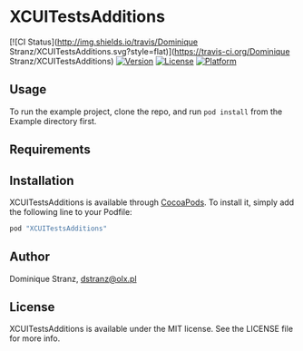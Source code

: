 # XCUITestsAdditions

[![CI Status](http://img.shields.io/travis/Dominique Stranz/XCUITestsAdditions.svg?style=flat)](https://travis-ci.org/Dominique Stranz/XCUITestsAdditions)
[![Version](https://img.shields.io/cocoapods/v/XCUITestsAdditions.svg?style=flat)](http://cocoapods.org/pods/XCUITestsAdditions)
[![License](https://img.shields.io/cocoapods/l/XCUITestsAdditions.svg?style=flat)](http://cocoapods.org/pods/XCUITestsAdditions)
[![Platform](https://img.shields.io/cocoapods/p/XCUITestsAdditions.svg?style=flat)](http://cocoapods.org/pods/XCUITestsAdditions)

## Usage

To run the example project, clone the repo, and run `pod install` from the Example directory first.

## Requirements

## Installation

XCUITestsAdditions is available through [CocoaPods](http://cocoapods.org). To install
it, simply add the following line to your Podfile:

```ruby
pod "XCUITestsAdditions"
```

## Author

Dominique Stranz, dstranz@olx.pl

## License

XCUITestsAdditions is available under the MIT license. See the LICENSE file for more info.
